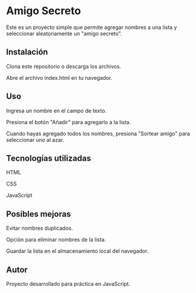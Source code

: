 <h1> Amigo Secreto </h1>

Este es un proyecto simple que permite agregar nombres a una lista y seleccionar aleatoriamente un "amigo secreto".

<h2>Instalación</h2>

Clona este repositorio o descarga los archivos.

Abre el archivo index.html en tu navegador.

<h2>Uso</h2>

Ingresa un nombre en el campo de texto.

Presiona el botón "Añadir" para agregarlo a la lista.

Cuando hayas agregado todos los nombres, presiona "Sortear amigo" para seleccionar uno al azar.

<h2>Tecnologías utilizadas</h2>

HTML

CSS

JavaScript

<h2>Posibles mejoras</h2>

Evitar nombres duplicados.

Opción para eliminar nombres de la lista.

Guardar la lista en el almacenamiento local del navegador.

<h2>Autor</h2>

Proyecto desarrollado para práctica en JavaScript.